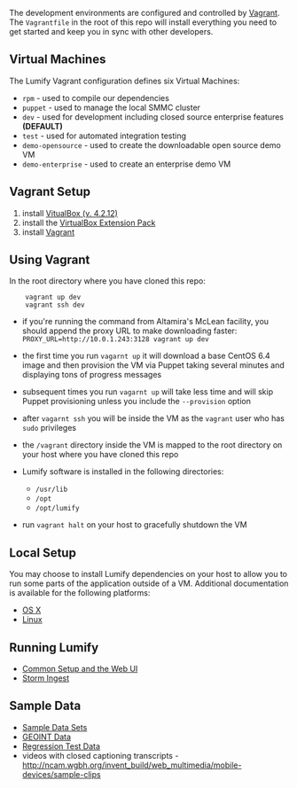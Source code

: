 The development environments are configured and controlled by [Vagrant](http://www.vagrantup.com/).
The `Vagrantfile` in the root of this repo will install everything you need to get started and keep you in sync with other developers.


## Virtual Machines

The Lumify Vagrant configuration defines six Virtual Machines:

  - `rpm` - used to compile our dependencies
  - `puppet` - used to manage the local SMMC cluster
  - `dev` - used for development including closed source enterprise features **(DEFAULT)**
  - `test` - used for automated integration testing
  - `demo-opensource` - used to create the downloadable open source demo VM
  - `demo-enterprise` - used to create an enterprise demo VM


## Vagrant Setup

1. install [VitualBox (v. 4.2.12)](https://www.virtualbox.org/wiki/Download_Old_Builds_4_2)
1. install the [VirtualBox Extension Pack](https://www.virtualbox.org/wiki/Download_Old_Builds_4_2)
1. install [Vagrant](http://docs.vagrantup.com/v2/installation/)


## Using Vagrant

In the root directory where you have cloned this repo:

        vagrant up dev
        vagrant ssh dev

- if you're running the command from Altamira's McLean facility, you should append the proxy URL to make downloading faster: `PROXY_URL=http://10.0.1.243:3128 vagrant up dev`
- the first time you run `vagarnt up` it will download a base CentOS 6.4 image and then provision the VM via Puppet taking several minutes and displaying tons of progress messages
- subsequent times you run `vagarnt up` will take less time and will skip Puppet provisioning unless you include the `--provision` option

- after `vagarnt ssh` you will be inside the VM as the `vagrant` user who has `sudo` privileges
- the `/vagrant` directory inside the VM is mapped to the root directory on your host where you have cloned this repo
- Lumify software is installed in the following directories:
    - `/usr/lib`
    - `/opt`
    - `/opt/lumify`

- run `vagrant halt` on your host to gracefully shutdown the VM


## Local Setup

You may choose to install Lumify dependencies on your host to allow you to run some parts of the application outside of a VM.
Additional documentation is available for the following platforms:

- [OS X](development-osx.md)
- [Linux](development-linux.md)


## Running Lumify

- [Common Setup and the Web UI](running-lumify.md)
- [Storm Ingest](running-lumify-storm-ingest.md)


## Sample Data

- [Sample Data Sets](sample-data.md)
- [GEOINT Data](sample-data-geoint.md)
- [Regression Test Data](sample-data-testing.md)
- videos with closed captioning transcripts - http://ncam.wgbh.org/invent_build/web_multimedia/mobile-devices/sample-clips
